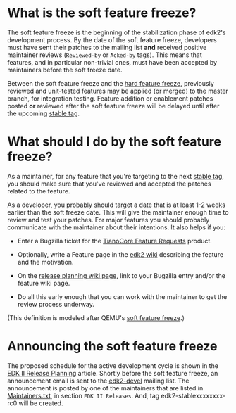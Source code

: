 # What is the soft feature freeze?

The soft feature freeze is the beginning of the stabilization phase of edk2's
development process. By the date of the soft feature freeze,  developers must
have sent their patches to the mailing list **and** received positive
maintainer reviews (`Reviewed-by` or `Acked-by` tags). This means that
features, and in particular non-trivial ones, must have been accepted by
maintainers before the soft freeze date.

Between the soft feature freeze and the [hard feature
freeze](HardFeatureFreeze), previously reviewed and unit-tested features may be
applied (or merged) to the master branch, for integration testing. Feature
addition or enablement patches posted **or** reviewed after the soft feature
freeze will be delayed until after the upcoming [stable
tag](EDK-II#stable-tags).

# What should I do by the soft feature freeze?

As a maintainer, for any feature that you're targeting to the next [stable
tag](EDK-II#stable-tags), you should make sure that you've reviewed and
accepted the patches related to the feature.

As a developer, you probably should target a date that is at least 1-2 weeks
earlier than the soft freeze date. This will give the maintainer enough time to
review and test your patches. For major features you should probably
communicate with the maintainer about their intentions. It also helps if you:

- Enter a Bugzilla ticket for the [TianoCore Feature
  Requests](https://bugzilla.tianocore.org/enter_bug.cgi?product=Tianocore%20Feature%20Requests)
  product.

- Optionally, write a Feature page in the [edk2 wiki](Home) describing the
  feature and the motivation.

- On the [release planning wiki page](EDK-II-Release-Planning), link to your
  Bugzilla entry and/or the feature wiki page.

- Do all this early enough that you can work with the maintainer to get the
  review process underway.

(This definition is modeled after QEMU's [soft feature
freeze](https://wiki.qemu.org/Planning/SoftFeatureFreeze).)

# Announcing the soft feature freeze

The proposed schedule for the active development cycle is shown in the [EDK II
Release Planning](EDK-II-Release-Planning) article. Shortly before the soft
feature freeze, an announcement email is sent to the
[edk2-devel](https://edk2.groups.io/g/devel) mailing list.
The announcement is posted by one of the maintainers that are listed in
[Maintainers.txt](https://github.com/tianocore/edk2/blob/master/Maintainers.txt),
in section `EDK II Releases`. And, tag edk2-stablexxxxxxxx-rc0 will be created.
